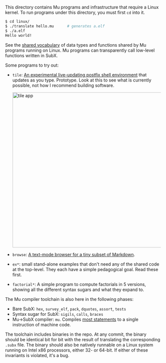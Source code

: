 This directory contains Mu programs and infrastructure that require a Linux
kernel. To run programs under this directory, you must first `cd` into it.

  ```sh
  $ cd linux/
  $ ./translate hello.mu      # generates a.elf
  $ ./a.elf
  Hello world!
  ```

See the [shared vocabulary](vocabulary.md) of data types and functions shared
by Mu programs running on Linux. Mu programs can transparently call low-level
functions written in SubX.

Some programs to try out:

* `tile`: [An experimental live-updating postfix shell environment](https://mastodon.social/@akkartik/105108305362341204)
  that updates as you type. Prototype. Look at this to see what is currently
  possible, not how I recommend building software.

  <img alt='tile app' src='../html/rpn5.png' width='500px'>

* `browse`: [A text-mode browser for a tiny subset of Markdown](https://mastodon.social/@akkartik/104845344081779025).

* `ex*`: small stand-alone examples that don't need any of the shared code at
  the top-level. They each have a simple pedagogical goal. Read these first.

* `factorial*`: A simple program to compute factorials in 5 versions, showing
  all the different syntax sugars and what they expand to.

The Mu compiler toolchain is also here in the following phases:

* Bare SubX: `hex`, `survey_elf`, `pack`, `dquotes`, `assort`, `tests`
* Syntax sugar for SubX: `sigils`, `calls`, `braces`
* Mu-&gt;SubX compiler: `mu`. Compiles [most statements](http://akkartik.github.io/mu/html/mu_instructions.html)
  to a single instruction of machine code.

The toolchain includes binaries in the repo. At any commit, the binary should
be identical bit for bit with the result of translating the corresponding
`.subx` file. The binary should also be natively runnable on a Linux system
running on Intel x86 processors, either 32- or 64-bit. If either of these
invariants is violated, it's a bug.
